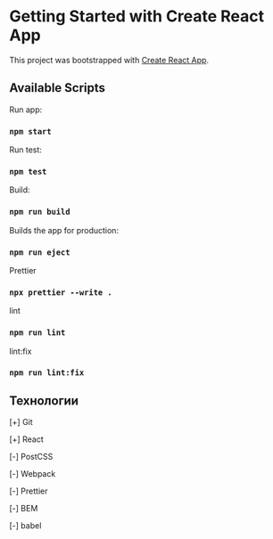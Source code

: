 # Getting Started with Create React App

This project was bootstrapped with [Create React App](https://github.com/facebook/create-react-app).

## Available Scripts

Run app:

### `npm start`

Run test:

### `npm test`

Build:

### `npm run build`

Builds the app for production:

### `npm run eject`

Prettier

### `npx prettier --write .`

lint

### `npm run lint`

lint:fix

### `npm run lint:fix`

## Технологии

[+] Git

[+] React

[-] PostCSS

[-] Webpack

[-] Prettier

[-] BEM

[-] babel
